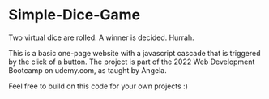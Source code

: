 # Simple-Dice-Game
Two virtual dice are rolled. A winner is decided. Hurrah.

This is a basic one-page website with a javascript cascade that is triggered by the click of a button. The project is part of the 2022 Web Development Bootcamp on udemy.com, as taught by Angela.

Feel free to build on this code for your own projects :)
